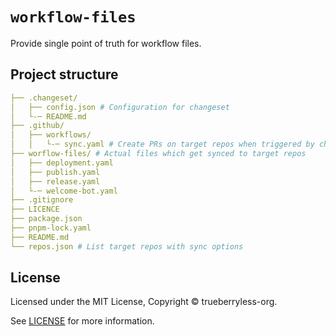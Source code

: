 # `workflow-files`

Provide single point of truth for workflow files.

## Project structure

```yaml
├── .changeset/
│   ├── config.json # Configuration for changeset
│   └-─ README.md
├── .github/
│   ├── workflows/
│   │   └-─ sync.yaml # Create PRs on target repos when triggered by changeset
├── worflow-files/ # Actual files which get synced to target repos
│   ├── deployment.yaml
│   ├── publish.yaml
│   ├── release.yaml
│   └-─ welcome-bot.yaml
├── .gitignore
├── LICENCE
├── package.json
├── pnpm-lock.yaml
├── README.md
└── repos.json # List target repos with sync options
```

## License

Licensed under the MIT License, Copyright © trueberryless-org.

See [LICENSE](/LICENSE) for more information.
